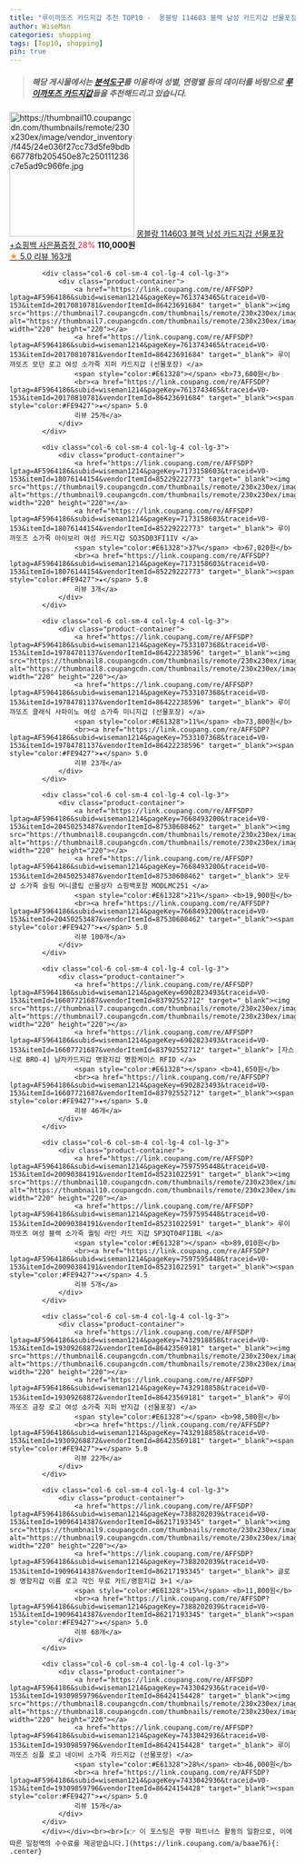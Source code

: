 ```yaml
---
title: "루이까또즈 카드지갑 추천 TOP10 -  몽블랑 114603 블랙 남성 카드지갑 선물포장+쇼핑백 사은품증정 "
author: WiseMan
categories: shopping
tags: [Top10, shopping]
pin: true
---
```


> ##### 해당 게시물에서는 [**분석도구**](https://itemscout.io/)를 이용하여 **성별**, **연령별** 등의 데이터를 바탕으로 [**루이까또즈 카드지갑**](https://link.coupang.com/a/baae76)들을 추천해드리고 있습니다.
<div class="container"><div class="row">
            <div class="col-6 col-sm-4 col-lg-4 col-lg-3">
                <div class="product-container">
                    <a href="https://link.coupang.com/re/AFFSDP?lptag=AF5964186&subid=wiseman1214&pageKey=7109342072&traceid=V0-153&itemId=17768376527&vendorItemId=84932612718" target="_blank"><img src="https://thumbnail10.coupangcdn.com/thumbnails/remote/230x230ex/image/vendor_inventory/f445/24e036f27cc73d5fe9bdb66778fb205450e87c250111236c7e5ad9c966fe.jpg" alt="https://thumbnail10.coupangcdn.com/thumbnails/remote/230x230ex/image/vendor_inventory/f445/24e036f27cc73d5fe9bdb66778fb205450e87c250111236c7e5ad9c966fe.jpg" width="220" height="220"></a>
                    <a href="https://link.coupang.com/re/AFFSDP?lptag=AF5964186&subid=wiseman1214&pageKey=7109342072&traceid=V0-153&itemId=17768376527&vendorItemId=84932612718" target="_blank"> 몽블랑 114603 블랙 남성 카드지갑 선물포장+쇼핑백 사은품증정 </a>
                    <span style="color:#E61328">28%</span> <b>110,000원</b>
                    <br><a href="https://link.coupang.com/re/AFFSDP?lptag=AF5964186&subid=wiseman1214&pageKey=7109342072&traceid=V0-153&itemId=17768376527&vendorItemId=84932612718" target="_blank"><span style="color:#FE9427">★</span> 5.0
                    리뷰 163개</a>
                </div>
            </div>
            
            <div class="col-6 col-sm-4 col-lg-4 col-lg-3">
                <div class="product-container">
                    <a href="https://link.coupang.com/re/AFFSDP?lptag=AF5964186&subid=wiseman1214&pageKey=7613743465&traceid=V0-153&itemId=20170810781&vendorItemId=86423691684" target="_blank"><img src="https://thumbnail7.coupangcdn.com/thumbnails/remote/230x230ex/image/vendor_inventory/a683/41b212a73f57c681084512a0ad48ed8d628d5c68b48a7e58acb26d48e60f.png" alt="https://thumbnail7.coupangcdn.com/thumbnails/remote/230x230ex/image/vendor_inventory/a683/41b212a73f57c681084512a0ad48ed8d628d5c68b48a7e58acb26d48e60f.png" width="220" height="220"></a>
                    <a href="https://link.coupang.com/re/AFFSDP?lptag=AF5964186&subid=wiseman1214&pageKey=7613743465&traceid=V0-153&itemId=20170810781&vendorItemId=86423691684" target="_blank"> 루이까또즈 모던 로고 여성 소가죽 지퍼 카드지갑 (선물포장) </a>
                    <span style="color:#E61328"></span> <b>73,600원</b>
                    <br><a href="https://link.coupang.com/re/AFFSDP?lptag=AF5964186&subid=wiseman1214&pageKey=7613743465&traceid=V0-153&itemId=20170810781&vendorItemId=86423691684" target="_blank"><span style="color:#FE9427">★</span> 5.0
                    리뷰 25개</a>
                </div>
            </div>
            
            <div class="col-6 col-sm-4 col-lg-4 col-lg-3">
                <div class="product-container">
                    <a href="https://link.coupang.com/re/AFFSDP?lptag=AF5964186&subid=wiseman1214&pageKey=7173158603&traceid=V0-153&itemId=18076144154&vendorItemId=85229222773" target="_blank"><img src="https://thumbnail9.coupangcdn.com/thumbnails/remote/230x230ex/image/vendor_inventory/8e09/0be2bb43454240afb03b1d2a81996ee5a411807e765bf0c47f8d5d3e3109.jpg" alt="https://thumbnail9.coupangcdn.com/thumbnails/remote/230x230ex/image/vendor_inventory/8e09/0be2bb43454240afb03b1d2a81996ee5a411807e765bf0c47f8d5d3e3109.jpg" width="220" height="220"></a>
                    <a href="https://link.coupang.com/re/AFFSDP?lptag=AF5964186&subid=wiseman1214&pageKey=7173158603&traceid=V0-153&itemId=18076144154&vendorItemId=85229222773" target="_blank"> 루이까또즈 소가죽 아이보리 여성 카드지갑 SQ3SD03FI1IV </a>
                    <span style="color:#E61328">37%</span> <b>67,020원</b>
                    <br><a href="https://link.coupang.com/re/AFFSDP?lptag=AF5964186&subid=wiseman1214&pageKey=7173158603&traceid=V0-153&itemId=18076144154&vendorItemId=85229222773" target="_blank"><span style="color:#FE9427">★</span> 5.0
                    리뷰 3개</a>
                </div>
            </div>
            
            <div class="col-6 col-sm-4 col-lg-4 col-lg-3">
                <div class="product-container">
                    <a href="https://link.coupang.com/re/AFFSDP?lptag=AF5964186&subid=wiseman1214&pageKey=7533107368&traceid=V0-153&itemId=19784781137&vendorItemId=86422238596" target="_blank"><img src="https://thumbnail8.coupangcdn.com/thumbnails/remote/230x230ex/image/vendor_inventory/fb49/f4c9e143df84d8c9a2f2ca6ec799ab86aaef2d41050ec24b4f2ac4006dee.png" alt="https://thumbnail8.coupangcdn.com/thumbnails/remote/230x230ex/image/vendor_inventory/fb49/f4c9e143df84d8c9a2f2ca6ec799ab86aaef2d41050ec24b4f2ac4006dee.png" width="220" height="220"></a>
                    <a href="https://link.coupang.com/re/AFFSDP?lptag=AF5964186&subid=wiseman1214&pageKey=7533107368&traceid=V0-153&itemId=19784781137&vendorItemId=86422238596" target="_blank"> 루이까또즈 클래식 사파이노 여성 소가죽 미니지갑 (선물포장) </a>
                    <span style="color:#E61328">11%</span> <b>73,800원</b>
                    <br><a href="https://link.coupang.com/re/AFFSDP?lptag=AF5964186&subid=wiseman1214&pageKey=7533107368&traceid=V0-153&itemId=19784781137&vendorItemId=86422238596" target="_blank"><span style="color:#FE9427">★</span> 5.0
                    리뷰 23개</a>
                </div>
            </div>
            
            <div class="col-6 col-sm-4 col-lg-4 col-lg-3">
                <div class="product-container">
                    <a href="https://link.coupang.com/re/AFFSDP?lptag=AF5964186&subid=wiseman1214&pageKey=7668493200&traceid=V0-153&itemId=20450253487&vendorItemId=87530608462" target="_blank"><img src="https://thumbnail8.coupangcdn.com/thumbnails/remote/230x230ex/image/vendor_inventory/58dd/440804b3bd4bd7945c31d9389e1795dec5db909fcee03e0a7d23c4f013d2.JPG" alt="https://thumbnail8.coupangcdn.com/thumbnails/remote/230x230ex/image/vendor_inventory/58dd/440804b3bd4bd7945c31d9389e1795dec5db909fcee03e0a7d23c4f013d2.JPG" width="220" height="220"></a>
                    <a href="https://link.coupang.com/re/AFFSDP?lptag=AF5964186&subid=wiseman1214&pageKey=7668493200&traceid=V0-153&itemId=20450253487&vendorItemId=87530608462" target="_blank"> 모두샵 소가죽 슬림 머니클립 선물상자 쇼핑백포함 MODLMC251 </a>
                    <span style="color:#E61328">21%</span> <b>19,900원</b>
                    <br><a href="https://link.coupang.com/re/AFFSDP?lptag=AF5964186&subid=wiseman1214&pageKey=7668493200&traceid=V0-153&itemId=20450253487&vendorItemId=87530608462" target="_blank"><span style="color:#FE9427">★</span> 5.0
                    리뷰 100개</a>
                </div>
            </div>
            
            <div class="col-6 col-sm-4 col-lg-4 col-lg-3">
                <div class="product-container">
                    <a href="https://link.coupang.com/re/AFFSDP?lptag=AF5964186&subid=wiseman1214&pageKey=6902823493&traceid=V0-153&itemId=16607721687&vendorItemId=83792552712" target="_blank"><img src="https://thumbnail7.coupangcdn.com/thumbnails/remote/230x230ex/image/vendor_inventory/4129/c0507dabbf65dacf106dcff90bcd156864285a5021570c1f38a9836d654d.jpg" alt="https://thumbnail7.coupangcdn.com/thumbnails/remote/230x230ex/image/vendor_inventory/4129/c0507dabbf65dacf106dcff90bcd156864285a5021570c1f38a9836d654d.jpg" width="220" height="220"></a>
                    <a href="https://link.coupang.com/re/AFFSDP?lptag=AF5964186&subid=wiseman1214&pageKey=6902823493&traceid=V0-153&itemId=16607721687&vendorItemId=83792552712" target="_blank"> [자스나로 BRO-4] 남자카드지갑 명함지갑 명함케이스 RFID </a>
                    <span style="color:#E61328"></span> <b>41,650원</b>
                    <br><a href="https://link.coupang.com/re/AFFSDP?lptag=AF5964186&subid=wiseman1214&pageKey=6902823493&traceid=V0-153&itemId=16607721687&vendorItemId=83792552712" target="_blank"><span style="color:#FE9427">★</span> 5.0
                    리뷰 46개</a>
                </div>
            </div>
            
            <div class="col-6 col-sm-4 col-lg-4 col-lg-3">
                <div class="product-container">
                    <a href="https://link.coupang.com/re/AFFSDP?lptag=AF5964186&subid=wiseman1214&pageKey=7597595448&traceid=V0-153&itemId=20090384191&vendorItemId=85231022591" target="_blank"><img src="https://thumbnail10.coupangcdn.com/thumbnails/remote/230x230ex/image/vendor_inventory/77b4/d51a4b1a63854381a1df338014f7cf010788fff7c104b3a839bbd0e5736e.jpg" alt="https://thumbnail10.coupangcdn.com/thumbnails/remote/230x230ex/image/vendor_inventory/77b4/d51a4b1a63854381a1df338014f7cf010788fff7c104b3a839bbd0e5736e.jpg" width="220" height="220"></a>
                    <a href="https://link.coupang.com/re/AFFSDP?lptag=AF5964186&subid=wiseman1214&pageKey=7597595448&traceid=V0-153&itemId=20090384191&vendorItemId=85231022591" target="_blank"> 루이까또즈 여성 블랙 소가죽 퀄팅 라인 카드 지갑 SP3QT04FI1BL </a>
                    <span style="color:#E61328"></span> <b>89,010원</b>
                    <br><a href="https://link.coupang.com/re/AFFSDP?lptag=AF5964186&subid=wiseman1214&pageKey=7597595448&traceid=V0-153&itemId=20090384191&vendorItemId=85231022591" target="_blank"><span style="color:#FE9427">★</span> 4.5
                    리뷰 5개</a>
                </div>
            </div>
            
            <div class="col-6 col-sm-4 col-lg-4 col-lg-3">
                <div class="product-container">
                    <a href="https://link.coupang.com/re/AFFSDP?lptag=AF5964186&subid=wiseman1214&pageKey=7432918858&traceid=V0-153&itemId=19309268872&vendorItemId=86423569181" target="_blank"><img src="https://thumbnail6.coupangcdn.com/thumbnails/remote/230x230ex/image/vendor_inventory/112a/59ee3877ab0da0508458d2c0d6f3c2b8165f125721d3711b55ff906a42ce.png" alt="https://thumbnail6.coupangcdn.com/thumbnails/remote/230x230ex/image/vendor_inventory/112a/59ee3877ab0da0508458d2c0d6f3c2b8165f125721d3711b55ff906a42ce.png" width="220" height="220"></a>
                    <a href="https://link.coupang.com/re/AFFSDP?lptag=AF5964186&subid=wiseman1214&pageKey=7432918858&traceid=V0-153&itemId=19309268872&vendorItemId=86423569181" target="_blank"> 루이까또즈 금장 로고 여성 소가죽 지퍼 반지갑 (선물포장) </a>
                    <span style="color:#E61328"></span> <b>98,500원</b>
                    <br><a href="https://link.coupang.com/re/AFFSDP?lptag=AF5964186&subid=wiseman1214&pageKey=7432918858&traceid=V0-153&itemId=19309268872&vendorItemId=86423569181" target="_blank"><span style="color:#FE9427">★</span> 5.0
                    리뷰 22개</a>
                </div>
            </div>
            
            <div class="col-6 col-sm-4 col-lg-4 col-lg-3">
                <div class="product-container">
                    <a href="https://link.coupang.com/re/AFFSDP?lptag=AF5964186&subid=wiseman1214&pageKey=7388202039&traceid=V0-153&itemId=19096414387&vendorItemId=86217193345" target="_blank"><img src="https://thumbnail9.coupangcdn.com/thumbnails/remote/230x230ex/image/vendor_inventory/1843/09b855786563605d10352790313d19cf462d4c63609c1b48ad22793f669d.jpg" alt="https://thumbnail9.coupangcdn.com/thumbnails/remote/230x230ex/image/vendor_inventory/1843/09b855786563605d10352790313d19cf462d4c63609c1b48ad22793f669d.jpg" width="220" height="220"></a>
                    <a href="https://link.coupang.com/re/AFFSDP?lptag=AF5964186&subid=wiseman1214&pageKey=7388202039&traceid=V0-153&itemId=19096414387&vendorItemId=86217193345" target="_blank"> 글로씽 명함지갑 이름 로고 각인 무료 카드/명함지갑 3+1 </a>
                    <span style="color:#E61328">15%</span> <b>11,800원</b>
                    <br><a href="https://link.coupang.com/re/AFFSDP?lptag=AF5964186&subid=wiseman1214&pageKey=7388202039&traceid=V0-153&itemId=19096414387&vendorItemId=86217193345" target="_blank"><span style="color:#FE9427">★</span> 5.0
                    리뷰 68개</a>
                </div>
            </div>
            
            <div class="col-6 col-sm-4 col-lg-4 col-lg-3">
                <div class="product-container">
                    <a href="https://link.coupang.com/re/AFFSDP?lptag=AF5964186&subid=wiseman1214&pageKey=7433042936&traceid=V0-153&itemId=19309859796&vendorItemId=86424154428" target="_blank"><img src="https://thumbnail8.coupangcdn.com/thumbnails/remote/230x230ex/image/vendor_inventory/022f/20851512e65cc478c0369d5317bf1a4a68be88589448c7f69ce974dc021b.png" alt="https://thumbnail8.coupangcdn.com/thumbnails/remote/230x230ex/image/vendor_inventory/022f/20851512e65cc478c0369d5317bf1a4a68be88589448c7f69ce974dc021b.png" width="220" height="220"></a>
                    <a href="https://link.coupang.com/re/AFFSDP?lptag=AF5964186&subid=wiseman1214&pageKey=7433042936&traceid=V0-153&itemId=19309859796&vendorItemId=86424154428" target="_blank"> 루이까또즈 심플 로고 네이비 소가죽 카드지갑 (선물포장) </a>
                    <span style="color:#E61328">28%</span> <b>46,000원</b>
                    <br><a href="https://link.coupang.com/re/AFFSDP?lptag=AF5964186&subid=wiseman1214&pageKey=7433042936&traceid=V0-153&itemId=19309859796&vendorItemId=86424154428" target="_blank"><span style="color:#FE9427">★</span> 5.0
                    리뷰 15개</a>
                </div>
            </div>
            </div></div><br><br>[👉 이 포스팅은 쿠팡 파트너스 활동의 일환으로, 이에 따른 일정액의 수수료를 제공받습니다.](https://link.coupang.com/a/baae76){: .center}